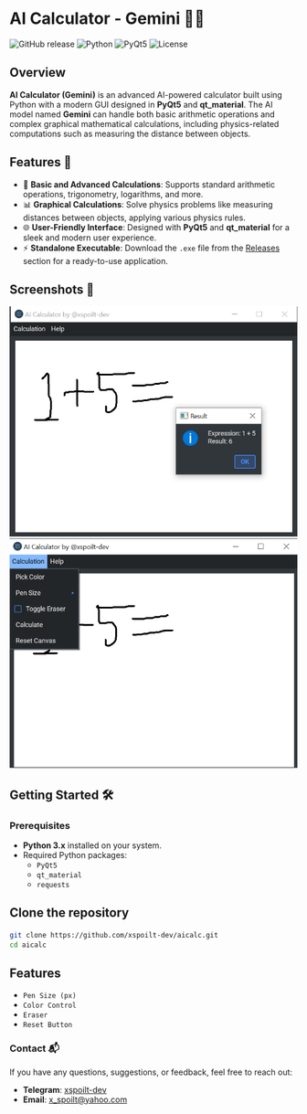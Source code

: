 # AI Calculator - Gemini 🔢✨

![GitHub release](https://img.shields.io/github/v/release/xspoilt-dev/aicalc)
![Python](https://img.shields.io/badge/python-3.x-blue)
![PyQt5](https://img.shields.io/badge/PyQt5-GUI-green)
![License](https://img.shields.io/github/license/xspoilt-dev/aicalc)

## Overview
**AI Calculator (Gemini)** is an advanced AI-powered calculator built using Python with a modern GUI designed in **PyQt5** and **qt_material**. The AI model named **Gemini** can handle both basic arithmetic operations and complex graphical mathematical calculations, including physics-related computations such as measuring the distance between objects.

## Features 🚀
- 🧮 **Basic and Advanced Calculations**: Supports standard arithmetic operations, trigonometry, logarithms, and more.
- 📊 **Graphical Calculations**: Solve physics problems like measuring distances between objects, applying various physics rules.
- 🌐 **User-Friendly Interface**: Designed with **PyQt5** and **qt_material** for a sleek and modern user experience.
- ⚡ **Standalone Executable**: Download the `.exe` file from the [Releases](https://github.com/xspoilt-dev/aicalc/releases) section for a ready-to-use application.

## Screenshots 📸
![Gemini AI Calculator](https://github.com/xspoilt-dev/aicalc/blob/main/ss1.png?raw=true)
![Gemini AI Calculator](https://github.com/xspoilt-dev/aicalc/blob/main/ss2.png?raw=true)
## Getting Started 🛠️

### Prerequisites
- **Python 3.x** installed on your system.
- Required Python packages:
  - `PyQt5`
  - `qt_material`
  - `requests`

## Clone the repository
   ```bash
   git clone https://github.com/xspoilt-dev/aicalc.git
   cd aicalc
```
## Features
- `Pen Size (px)`
- `Color Control`
- `Eraser`
- `Reset Button`

### Contact 📬

If you have any questions, suggestions, or feedback, feel free to reach out:

- **Telegram**: [xspoilt-dev](https://t.me/x_spoilt)
- **Email**: [x_spoilt@yahoo.com](mailto:x_spoilt@yahoo.com)

